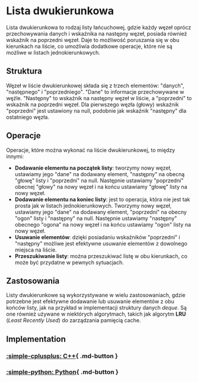 # Lista dwukierunkowa

Lista dwukierunkowa to rodzaj listy łańcuchowej, gdzie każdy węzeł oprócz przechowywania danych i wskaźnika na następny węzeł, posiada również wskaźnik na poprzedni węzeł. Daje to możliwość poruszania się w obu kierunkach na liście, co umożliwia dodatkowe operacje, które nie są możliwe w listach jednokierunkowych.

## Struktura

Węzeł w liście dwukierunkowej składa się z trzech elementów: "danych", "następnego" i "poprzedniego". "Dane" to informacje przechowywane w węźle. "Następny" to wskaźnik na następny węzeł w liście, a "poprzedni" to wskaźnik na poprzedni węzeł. Dla pierwszego węzła (głowy) wskaźnik "poprzedni" jest ustawiony na null, podobnie jak wskaźnik "następny" dla ostatniego węzła.

## Operacje

Operacje, które można wykonać na liście dwukierunkowej, to między innymi:

- **Dodawanie elementu na początek listy**: tworzymy nowy węzeł, ustawiamy jego "dane" na dodawany element, "następny" na obecną "głowę" listy i "poprzedni" na null. Następnie ustawiamy "poprzedni" obecnej "głowy" na nowy węzeł i na końcu ustawiamy "głowę" listy na nowy węzeł.
- **Dodawanie elementu na koniec listy**: jest to operacja, która nie jest tak prosta jak w listach jednokierunkowych. Tworzymy nowy węzeł, ustawiamy jego "dane" na dodawany element, "poprzedni" na obecny "ogon" listy i "następny" na null. Następnie ustawiamy "następny" obecnego "ogona" na nowy węzeł i na końcu ustawiamy "ogon" listy na nowy węzeł.
- **Usuwanie elementów**: dzięki posiadaniu wskaźników "poprzedni" i "następny" możliwe jest efektywne usuwanie elementów z dowolnego miejsca na liście.
- **Przeszukiwanie listy**: można przeszukiwać listę w obu kierunkach, co może być przydatne w pewnych sytuacjach.

## Zastosowania

Listy dwukierunkowe są wykorzystywane w wielu zastosowaniach, gdzie potrzebne jest efektywne dodawanie lub usuwanie elementów z obu końców listy, jak na przykład w implementacji struktury danych *deque*. Są one również używane w niektórych algorytmach, takich jak algorytm **LRU** (*Least Recently Used*) do zarządzania pamięcią cache.

## Implementation

### [:simple-cplusplus: C++](../../programming/c++/algorithms/structures/doubly-linked-list.md){ .md-button }

### [:simple-python: Python](../../programming/python/algorithms/structures/doubly-linked-list.md){ .md-button }
